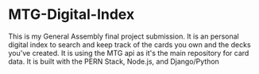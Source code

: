 # MTG-Digital-Index

This is my General Assembly final project submission. It is an personal digital index to search and keep track of the cards you own and the decks you've created.
It is using the MTG api as it's the main repository for card data.
It is built with the PERN Stack, Node.js, and Django/Python
